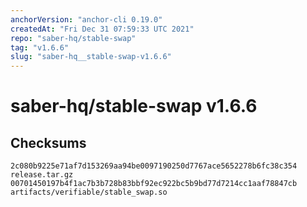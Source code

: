 ```yaml
---
anchorVersion: "anchor-cli 0.19.0"
createdAt: "Fri Dec 31 07:59:33 UTC 2021"
repo: "saber-hq/stable-swap"
tag: "v1.6.6"
slug: "saber-hq__stable-swap-v1.6.6"
---
```

# saber-hq/stable-swap v1.6.6
## Checksums
```
2c080b9225e71af7d153269aa94be0097190250d7767ace5652278b6fc38c354  release.tar.gz
00701450197b4f1ac7b3b728b83bbf92ec922bc5b9bd77d7214cc1aaf78847cb  artifacts/verifiable/stable_swap.so
```
